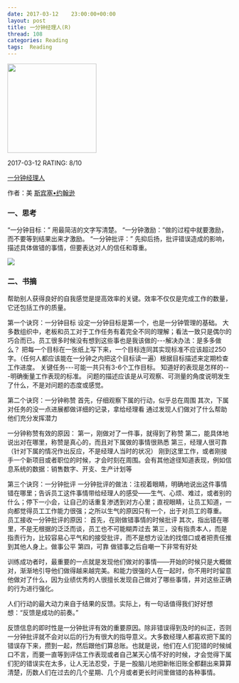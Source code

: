 ```yaml
---
date: 2017-03-12    23:00:00+00:00
layout: post
title: 一分钟经理人(R)
thread: 108
categories: Reading
tags:  Reading
---
```


<img src="https://images-cn-4.ssl-images-amazon.com/images/I/71jvaPbMG8L.jpg" width="200" />

2017-03-12 RATING:  8/10

[一分钟经理人][1]

作者：美 [斯宾塞•约翰逊]()

### 一、思考
“一分钟目标：” 用最简洁的文字写清楚。
“一分钟激励：”做的过程中就要激励，而不要等到结果出来才激励。
“一分钟批评：” 先抑后扬，批评错误造成的影响，描述具体做错的事情，但要表达对人的信任和尊重。

![][image-1]

### 二、书摘

帮助别人获得良好的自我感觉是提高效率的关键。效率不仅仅是完成工作的数量，它还包括工作的质量。

第一个诀窍：一分钟目标
设定一分钟目标是第一个，也是一分钟管理的基础。
大多数组织中，老板和员工对于工作任务有着完全不同的理解；看法一致只是偶尔的巧合而已。员工很多时候没有想到这些事也是我该做的---解决办法：是多多做么？
把每一个目标在一张纸上写下来，一个目标连同其实现标准不应该超过250字。（任何人都应该能在一分钟之内把这个目标读一遍）根据目标描述来定期检查工作进度。
关键任务---可能一共只有3-6个工作目标。
知道好的表现是怎样的---明确衡量工作表现的标准。
问题的描述应该是从可观察、可测量的角度说明发生了什么，不是对问题的态度或感觉。

第二个诀窍：一分钟称赞
首先，仔细观察下属的行动，似乎总在周围
其次，下属对任务的没一点进展都做详细的记录，拿给经理看
通过发现人们做对了什么帮助他们充分发挥潜力

一分钟称赞有效的原因：
第一，刚做对了一件事，就得到了称赞
第二，能具体地说出对在哪里，称赞是真心的，而且对下属做的事情很熟悉
第三，经理人很可靠（针对下属的情况作出反应，不是经理人当时的状况）
刚到这里工作，或者刚接手一个新项目或者职位的时候，才会时刻在周围。会有其他途径知道表现，例如信息系统的数据：销售数字、开支、生产计划等

第三个诀窍：一分钟批评
一分钟批评的做法：注视着眼睛，明确地说出这件事情错在哪里；告诉员工这件事情带给经理人的感受——生气、心烦、难过，或者别的什么；停下一小会，让自己的话重复渗透到对方心里；直视眼睛，让员工知道，一向都觉得员工工作能力很强；之所以生气的原因只有一个，出于对员工的尊重。
员工接收一分钟批评的原因：
首先，在刚做错事情的时候批评
其次，指出错在哪里，不是无根据的泛泛而谈，员工也不可能糊弄过去
第三，没有指责本人，而是指责行为，比较容易心平气和的接受批评，而不是想方设法的找借口或者把责任推到其他人身上。做事公平
第四，可靠
做错事之后自嘲一下非常有好处

训练成功者时，最重要的一点就是发现他们做对的事情——开始的时候只是大概做对，渐渐地引导他们做得越来越完美。和能力很强的人在一起时，你不用时时留意他做对了什么，因为业绩优秀的人很擅长发现自己做对了哪些事情，并对这些正确的行为进行强化。

人们行动的最大动力来自于结果的反馈。实际上，有一句话值得我们好好想想：“反馈是成功的前奏。”

反馈信息的即时性是一分钟批评有效的重要原因。除非错误得到及时的纠正，否则一分钟批评就不会对以后的行为有很大的指导意义。大多数经理人都喜欢把下属的错误存下来，攒到一起，然后跟他们算总账。也就是说，他们在人们犯错的时候缄口不言，而要一直等到评估工作表现或者自己某天心情不好的时候，才会觉得下属们犯的错误实在太多，让人无法忍受，于是一股脑儿地把新帐旧账全都翻出来算算清楚，历数人们在过去的几个星期、几个月或者更长时间里做错的各种事情。






[1]:	https://www.amazon.cn/%E5%9B%BE%E4%B9%A6/dp/B013SE3JRA


[image-1]:	/images/%E4%B8%80%E5%88%86%E9%92%9F%E7%BB%8F%E7%90%86%E4%BA%BA.png
